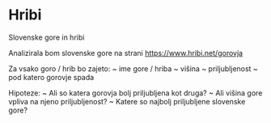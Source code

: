 # Hribi

Slovenske gore in hribi

Analizirala bom slovenske gore na strani https://www.hribi.net/gorovja

Za vsako goro / hrib bo zajeto:
~ ime gore / hriba
~ višina
~ priljubljenost
~ pod katero gorovje spada

Hipoteze:
~ Ali so katera gorovja bolj priljubljena kot druga?
~ Ali višina gore vpliva na njeno priljubljenost?
~ Katere so najbolj priljubljene slovenske gore?
